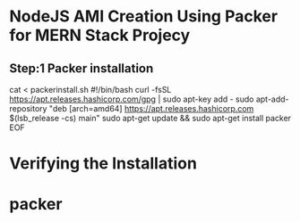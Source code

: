 # NodeJS AMI Creation Using Packer for MERN Stack Projecy

## Step:1 Packer installation
cat <<EOF > packerinstall.sh
#!/bin/bash
curl -fsSL https://apt.releases.hashicorp.com/gpg | sudo apt-key add -
sudo apt-add-repository "deb [arch=amd64] https://apt.releases.hashicorp.com $(lsb_release -cs) main"
sudo apt-get update && sudo apt-get install packer
EOF
# Verifying the Installation
# packer
